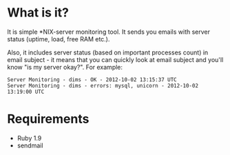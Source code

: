# What is it?

It is simple *NIX-server monitoring tool. It sends you emails with server status (uptime, load, free RAM etc.).

Also, it includes server status (based on important processes count) in email subject - it means that you can quickly look at email subject and you'll know "is my server okay?". For example:

    Server Monitoring - dims - OK - 2012-10-02 13:15:37 UTC
    Server Monitoring - dims - errors: mysql, unicorn - 2012-10-02 13:19:00 UTC

# Requirements

* Ruby 1.9
* sendmail